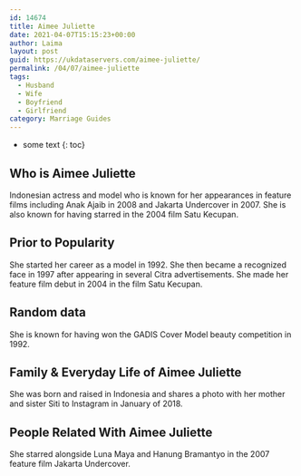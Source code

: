 ```yaml
---
id: 14674
title: Aimee Juliette
date: 2021-04-07T15:15:23+00:00
author: Laima
layout: post
guid: https://ukdataservers.com/aimee-juliette/
permalink: /04/07/aimee-juliette
tags:
  - Husband
  - Wife
  - Boyfriend
  - Girlfriend
category: Marriage Guides
---
```


* some text
{: toc}


## Who is Aimee Juliette
                  
                  
                  
Indonesian actress and model who is known for her appearances in feature films including Anak Ajaib in 2008 and Jakarta Undercover in 2007. She is also known for having starred in the 2004 film Satu Kecupan. 
                  
              
            
              
            
                
                
                
## Prior to Popularity
                  
                  
                  
She started her career as a model in 1992. She then became a recognized face in 1997 after appearing in several Citra advertisements. She made her feature film debut in 2004 in the film Satu Kecupan. 
                  
              
            
              
            
                
                
                
## Random data
                  
                  
                  
She is known for having won the GADIS Cover Model beauty competition in 1992. 
                  
              
            
              
            
                
                
                
## Family & Everyday Life of Aimee Juliette
                  
                  
                  
She was born and raised in Indonesia and shares a photo with her mother and sister Siti to Instagram in January of 2018. 
                  
              
            
              
            
                
                
                
## People Related With Aimee Juliette
                  
                  
                  
She starred alongside Luna Maya and Hanung Bramantyo in the 2007 feature film Jakarta Undercover. 
                  
              
            
              
            
                
              
            
              
              
            
            
              
            
          
          
          
